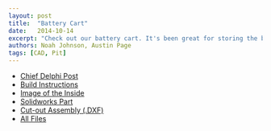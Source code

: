 ```yaml
---
layout: post
title:  "Battery Cart"
date:   2014-10-14
excerpt: "Check out our battery cart. It's been great for storing the batteries and at competitions."
authors: Noah Johnson, Austin Page
tags: [CAD, Pit]
---
```

<ul style="text-align:left">
  <li><a href="https://www.chiefdelphi.com/media/papers/3059" target="\_blank">Chief Delphi Post</a></li>
  <li><a href="https://drive.google.com/file/d/0B1mY_tKJJYOXQkI0YWo1X01ucjg/view?usp=sharing" target="\_blank">Build Instructions</a></li>
  <li><a href="https://drive.google.com/file/d/0B1mY_tKJJYOXZUQ3T05XdG9zNFk/view?usp=sharing" target="\_blank">Image of the Inside</a></li>
  <li><a href="https://drive.google.com/file/d/0B1mY_tKJJYOXMHRtZTJxbDV6bFk/view?usp=sharing" target="\_blank">Solidworks Part</a></li>
  <li><a href="https://drive.google.com/file/d/0B1mY_tKJJYOXdTY3UHA3elEyczg/view?usp=sharing" target="\_blank">Cut-out Assembly (.DXF)</a></li>
  <li><a href="https://drive.google.com/file/d/0B1mY_tKJJYOXdFFsd0w0eFl1OUU/view?usp=sharing" target="\_blank">All Files</a></li>
</ul>
